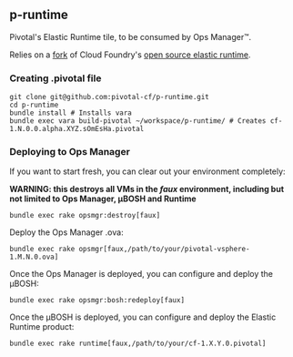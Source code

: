 ## p-runtime

Pivotal's Elastic Runtime tile, to be consumed by Ops Manager&trade;.

Relies on a [fork](https://github.com/pivotal-cf/pcf-release) of Cloud Foundry's [open source elastic runtime](https://github.com/cloudfoundry/cf-release).

### Creating .pivotal file

```
git clone git@github.com:pivotal-cf/p-runtime.git
cd p-runtime
bundle install # Installs vara
bundle exec vara build-pivotal ~/workspace/p-runtime/ # Creates cf-1.N.0.0.alpha.XYZ.sOmEsHa.pivotal
```

### Deploying to Ops Manager


If you want to start fresh, you can clear out your environment completely:

**WARNING: this destroys all VMs in the _faux_ environment, including but not limited to Ops Manager, µBOSH and Runtime**

```
bundle exec rake opsmgr:destroy[faux]
```

Deploy the Ops Manager .ova:

```
bundle exec rake opsmgr[faux,/path/to/your/pivotal-vsphere-1.M.N.0.ova]
```

Once the Ops Manager is deployed, you can configure and deploy the µBOSH:

```
bundle exec rake opsmgr:bosh:redeploy[faux]
```

Once the µBOSH is deployed, you can configure and deploy the Elastic Runtime product:

```
bundle exec rake runtime[faux,/path/to/your/cf-1.X.Y.0.pivotal]
```
